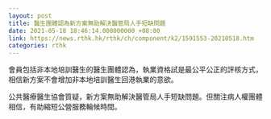 ```yaml
---
layout: post
title: 醫生團體認為新方案無助解決醫管局人手短缺問題
date: 2021-05-18 18:46:14.000000000 +08:00
link: https://news.rthk.hk/rthk/ch/component/k2/1591553-20210518.htm
categories: rthk
---
```


會員包括非本地培訓醫生的醫生團體認為，執業資格試是最公平公正的評核方式，相信新方案不會增加非本地培訓醫生回港執業的意欲。

公共醫療醫生協會質疑，新方案無助解決醫管局人手短缺問題。但關注病人權團體相信，有助縮短公營服務輪候時間。

